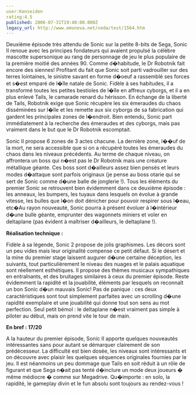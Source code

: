 ```yaml
---
user:Kenseiden
rating:4.5
published: 2006-07-31T19:40:00.000Z
legacy_url: http://www.emunova.net/veda/test/1564.htm
---
```

Deuxième épisode très attendu de Sonic sur la petite 8-bits de Sega, Sonic II renoue avec les principes fondateurs qui avaient propulsé la célèbre mascotte supersonique au rang de personnage de jeu le plus populaire de la première moitié des années 90\. Comme d�habitude, le Dr Robotnik fait encore des siennes! Profitant du fait que Sonic soit parti vadrouiller sur des terres lointaines, le sinistre savant en forme d�oeuf a rassemblé ses forces et s�est emparé de l�île natale de Sonic. Fidèle à ses habitudes, il a transformé toutes les petites bestioles de l�île en affreux cyborgs, et il a en plus enlevé Tails, le camarade renard du hérisson. En échange de la liberté de Tails, Robotnik exige que Sonic récupère les six émeraudes du chaos disséminées sur l�île et les remette aux six cyborgs de sa fabrication qui gardent les principales zones de l�endroit. Bien entendu, Sonic part immédiatement à la recherche des émeraudes et des cyborgs, mais pas vraiment dans le but que le Dr Robotnik escomptait.  

  

Sonic II propose 6 zones de 3 actes chacune. La dernière zone, l��uf de la mort, ne sera accessible que si on a récupéré toutes les émeraudes du chaos dans les niveaux précédents. Au terme de chaque niveau, on affrontera un boss qui n�est pas le Dr Robotnik mais une créature métallique géante. Ces boss sont d�ailleurs assez bien pensés et leurs modes d�attaque sont parfois originaux (je pense au boss otarie qui se sert de Sonic comme d�une balle de jonglerie !). Tous les éléments du premier Sonic se retrouvent bien évidemment dans ce deuxième épisode : les anneaux, les bumpers, les tuyaux dans lesquels on évolue à grande vitesse, les bulles que l�on doit dénicher pour pouvoir respirer sous l�eau, etc�Au rayon nouveauté, Sonic pourra à présent évoluer à l�intérieur d�une bulle géante, emprunter des wagonnets miniers et voler en deltaplane (pas évident à maîtriser d�ailleurs, le deltaplane !).   

  

**Réalisation technique :**   

Fidèle à sa légende, Sonic 2 propose de jolis graphismes. Les décors sont un peu vides mais leur originalité compense ce petit défaut. Si le désert et la mine du premier stage laissent augurer d�une certaine déception, les suivants, tout particulièrement le niveau des nuages et le palais aquatique sont réellement esthétiques. Il propose des thèmes musicaux sympathiques en entraînants, et des bruitages similaires à ceux du premier épisode. Reste évidemment la rapidité et la jouabilité, éléments par lesquels on reconnaît un bon Sonic d�un mauvais Sonic! Pas de panique : ces deux caractéristiques sont tout simplement parfaites avec un scrolling d�une rapidité exemplaire et une jouabilité qui donne tout son sens au mot perfection. Seul petit bémol : le deltaplane n�est vraiment pas simple à piloter au début, mais on prend vite le tour de main.   

  

**En bref : 17/20**   

A la hauteur du premier épisode, Sonic II apporte quelques nouveautés intéressantes sans pour autant se démarquer clairement de son prédécesseur. La difficulté est bien dosée, les niveaux sont intéressants et on découvre avec plaisir les quelques séquences originales fournies par le jeu. Il est néanmoins un peu dommage que Tails en soit réduit à un rôle de figurant et que Sega n�ait pas tenté d�inclure un mode deux joueurs � même médiocre � comme sur Megadrive. Qu�importe : en solo, la rapidité, le gameplay divin et le fun absolu sont toujours au rendez-vous !